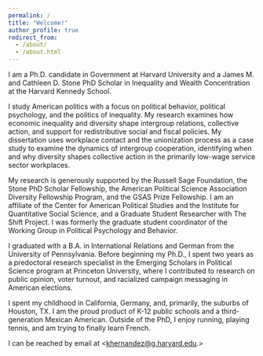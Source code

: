 ```yaml
---
permalink: /
title: "Welcome!"
author_profile: true
redirect_from: 
  - /about/
  - /about.html
---
```


I am a Ph.D. candidate in Government at Harvard University and a James M. and Cathleen D. Stone PhD Scholar in Inequality and Wealth Concentration at the Harvard Kennedy School. 

I study American politics with a focus on political behavior, political psychology, and the politics of inequality. My research examines how economic inequality and diversity shape intergroup relations, collective action, and support for redistributive social and fiscal policies. My dissertation uses workplace contact and the unionization process as a case study to examine the dynamics of intergroup cooperation, identifying when and why diversity shapes collective action in the primarily low-wage service sector workplaces.

My research is generously supported by the Russell Sage Foundation, the Stone PhD Scholar Fellowship, the American Political Science Association Diversity Fellowship Program, and the GSAS Prize Fellowship. I am an affiliate of the Center for American Political Studies and the Institute for Quantitative Social Science, and a Graduate Student Researcher with The Shift Project. I was formerly the graduate student coordinator of the Working Group in Political Psychology and Behavior.

I graduated with a B.A. in International Relations and German from the University of Pennsylvania. Before beginning my Ph.D., I spent two years as a predoctoral research specialist in the Emerging Scholars in Political Science program at Princeton University, where I contributed to research on public opinion, voter turnout, and racialized campaign messaging in American elections. 

I spent my childhood in California, Germany, and, primarily, the suburbs of Houston, TX. I am the proud product of K-12 public schools and a third-generation Mexican American. Outside of the PhD, I enjoy running, playing tennis, and am trying to finally learn French.

I can be reached by email at <khernandez@g.harvard.edu.>
